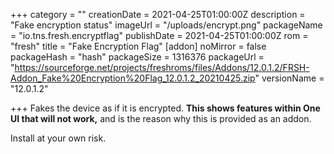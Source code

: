 +++
category = ""
creationDate = 2021-04-25T01:00:00Z
description = "Fake encryption status"
imageUrl = "/uploads/encrypt.png"
packageName = "io.tns.fresh.encryptflag"
publishDate = 2021-04-25T01:00:00Z
rom = "fresh"
title = "Fake Encryption Flag"
[addon]
noMirror = false
packageHash = "hash"
packageSize = 1316376
packageUrl = "https://sourceforge.net/projects/freshroms/files/Addons/12.0.1.2/FRSH-Addon_Fake%20Encryption%20Flag_12.0.1.2_20210425.zip"
versionName = "12.0.1.2"

+++
Fakes the device as if it is encrypted. **This shows features within One UI that will not work,** and is the reason why this is provided as an addon.

Install at your own risk.